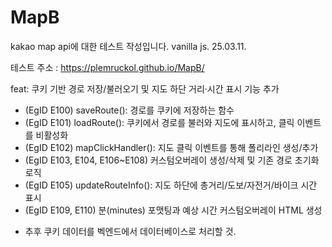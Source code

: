 # MapB
kakao map api에 대한 테스트 작성입니다.
vanilla js.
25.03.11.

테스트 주소 : https://plemruckol.github.io/MapB/

feat: 쿠키 기반 경로 저장/불러오기 및 지도 하단 거리·시간 표시 기능 추가

- (EgID E100) saveRoute(): 경로를 쿠키에 저장하는 함수
- (EgID E101) loadRoute(): 쿠키에서 경로를 불러와 지도에 표시하고, 클릭 이벤트를 비활성화
- (EgID E102) mapClickHandler(): 지도 클릭 이벤트를 통해 폴리라인 생성/추가
- (EgID E103, E104, E106~E108) 커스텀오버레이 생성/삭제 및 기존 경로 초기화 로직
- (EgID E105) updateRouteInfo(): 지도 하단에 총거리/도보/자전거/바이크 시간 표시
- (EgID E109, E110) 분(minutes) 포맷팅과 예상 시간 커스텀오버레이 HTML 생성

* 추후 쿠키 데이터를 벡엔드에서 데이터베이스로 처리할 것.
